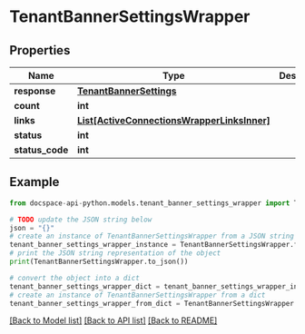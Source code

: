 # TenantBannerSettingsWrapper

## Properties

Name | Type | Description | Notes
------------ | ------------- | ------------- | -------------
**response** | [**TenantBannerSettings**](TenantBannerSettings.md) |  | [optional] 
**count** | **int** |  | [optional] 
**links** | [**List[ActiveConnectionsWrapperLinksInner]**](ActiveConnectionsWrapperLinksInner.md) |  | [optional] 
**status** | **int** |  | [optional] 
**status_code** | **int** |  | [optional] 

## Example

```python
from docspace-api-python.models.tenant_banner_settings_wrapper import TenantBannerSettingsWrapper

# TODO update the JSON string below
json = "{}"
# create an instance of TenantBannerSettingsWrapper from a JSON string
tenant_banner_settings_wrapper_instance = TenantBannerSettingsWrapper.from_json(json)
# print the JSON string representation of the object
print(TenantBannerSettingsWrapper.to_json())

# convert the object into a dict
tenant_banner_settings_wrapper_dict = tenant_banner_settings_wrapper_instance.to_dict()
# create an instance of TenantBannerSettingsWrapper from a dict
tenant_banner_settings_wrapper_from_dict = TenantBannerSettingsWrapper.from_dict(tenant_banner_settings_wrapper_dict)
```
[[Back to Model list]](../README.md#documentation-for-models) [[Back to API list]](../README.md#documentation-for-api-endpoints) [[Back to README]](../README.md)


